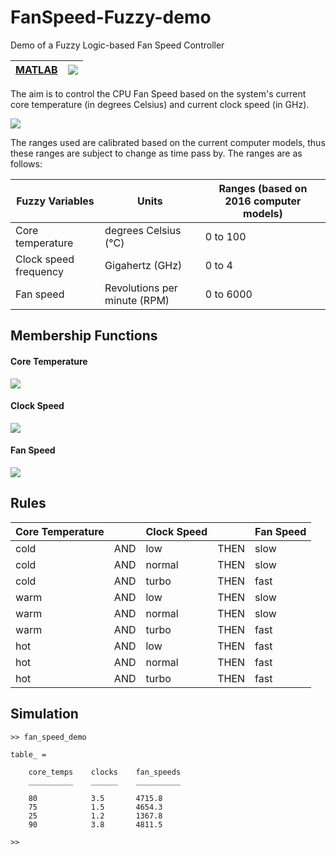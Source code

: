 # FanSpeed-Fuzzy-demo
Demo of a Fuzzy Logic-based Fan Speed Controller

| [MATLAB](https://www.mathworks.com/videos/whats-new-in-matlab-in-r2015b-and-r2016a-120995.html) | ![](https://cdn.rawgit.com/raymelon/EmergencyResponseUnitLocator/b62eda41/misc/MALTAB-R2015b-orange.svg) |
|-|-|

The aim is to control the CPU Fan Speed based on the system's current core temperature (in degrees Celsius) and current clock speed (in GHz). 

![](https://github.com/raymelon/FanSpeed-Fuzzy-demo/blob/master/fis/funcdiagram.JPG)

The ranges used are calibrated based on the current computer models, thus these ranges are subject to change as time pass by. The ranges are as follows:

| Fuzzy Variables | Units | Ranges (based on 2016 computer models) |
|-|-|-|
| Core temperature | degrees Celsius (°C) | 0 to 100 |
| Clock speed frequency | Gigahertz (GHz) | 0 to 4 |
| Fan speed | Revolutions per minute (RPM) | 0 to 6000 |

## Membership Functions

#### Core Temperature
![](https://github.com/raymelon/FanSpeed-Fuzzy-demo/blob/master/fis/coretemp.JPG)

#### Clock Speed
![](https://github.com/raymelon/FanSpeed-Fuzzy-demo/blob/master/fis/clockspeed.JPG)

#### Fan Speed
![](https://github.com/raymelon/FanSpeed-Fuzzy-demo/blob/master/fis/fanspeed.JPG)


## Rules

| Core Temperature | | Clock Speed | | Fan Speed |
|-|-|-|-|-|
| cold | AND | low | THEN | slow |
| cold | AND | normal | THEN | slow |
| cold | AND | turbo | THEN | fast |
| warm | AND | low | THEN | slow |
| warm | AND | normal | THEN | slow |
| warm | AND | turbo | THEN | fast |
| hot | AND | low | THEN | fast |
| hot | AND | normal | THEN | fast |
| hot | AND | turbo | THEN | fast |

## Simulation
```
>> fan_speed_demo

table_ = 

    core_temps    clocks    fan_speeds
    __________    ______    __________

    80            3.5       4715.8    
    75            1.5       4654.3    
    25            1.2       1367.8    
    90            3.8       4811.5    

>> 
```

